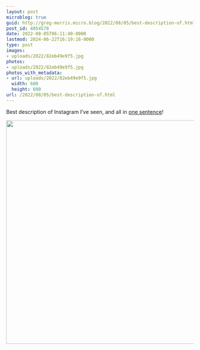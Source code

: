 ```yaml
---
layout: post
microblog: true
guid: http://greg-morris.micro.blog/2022/08/05/best-description-of.html
post_id: 4054578
date: 2022-08-05T06:11:40-0000
lastmod: 2024-06-22T16:19:16-0000
type: post
images:
- uploads/2022/82eb49e9f5.jpg
photos:
- uploads/2022/82eb49e9f5.jpg
photos_with_metadata:
- url: uploads/2022/82eb49e9f5.jpg
  width: 600
  height: 600
url: /2022/08/05/best-description-of.html
---
```

Best description of Instagram I’ve seen, and all in [one sentence](https://www.newcomer.co/p/freeloaders-fat-cats-and-neer-do)! 

<img src="uploads/2022/82eb49e9f5.jpg" width="600" height="600" alt="" />
